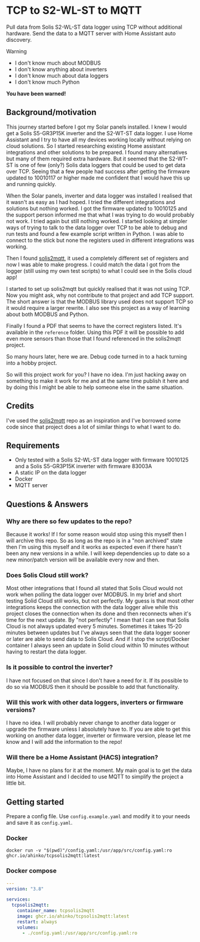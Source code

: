 # TCP to S2-WL-ST to MQTT

Pull data from Solis S2-WL-ST data logger using TCP without additional hardware. Send the data to a MQTT server with Home Assistant auto discovery.

> [!WARNING]
> * I don't know much about MODBUS
> * I don't know anything about inverters
> * I don't know much about data loggers
> * I don't know much Python
>
> **You have been warned!**

## Background/motivation
This journey started before I got my Solar panels installed. I knew I would get a Solis S5-GR3P15K inverter and the S2-WT-ST data logger. I use Home Assistant and I try to have all my devices working locally without relying on cloud solutions. So I started researching existing Home assistant integrations and other solutions to be prepared. I found many alternatives but many of them required extra hardware. But it seemed that the S2-WT-ST is one of few (only?) Solis data loggers that could be used to get data over TCP. Seeing that a few people had success after getting the firmware updated to 10010117 or higher made me confident that I would have this up and running quickly.

When the Solar panels, inverter and data logger was installed I realised that it wasn't as easy as I had hoped. I tried the different integrations and solutions but nothing worked. I got the firmware updated to 10010125 and the support person informed me that what I was trying to do would probably not work. I tried again but still nothing worked. I started looking at simpler ways of trying to talk to the data logger over TCP to be able to debug and run tests and found a few example script written in Python. I was able to connect to the stick but none the registers used in different integrations was working.

Then I found [solis2mqtt](https://github.com/incub77/solis2mqtt), it used a completely different set of registers and now I was able to make progress. I could match the data I got from the logger (still using my own test scripts) to what I could see in the Solis cloud app!

I started to set up solis2mqtt but quickly realised that it was not using TCP. Now you might ask, why not contribute to that project and add TCP support. The short answer is that the MODBUS library used does not support TCP so it would require a larger rewrite. I also see this project as a way of learning about both MODBUS and Python.

Finally I found a PDF that seems to have the correct registers listed. It's available in the `reference` folder. Using this PDF it will be possible to add even more sensors than those that I found referenced in the solis2mqtt project.

So many hours later, here we are. Debug code turned in to a hack turning into a hobby project.

So will this project work for you? I have no idea. I'm just hacking away on something to make it work for me and at the same time publish it here and by doing this I might be able to help someone else in the same situation.

## Credits
I've used the [solis2mqtt](https://github.com/incub77/solis2mqtt) repo as an inspiration and I've borrowed some code since that project does a lot of similar things to what I want to do.

## Requirements
* Only tested with a Solis S2-WL-ST data logger with firmware 10010125 and a Solis S5-GR3P15K inverter with firmware 83003A
* A static IP on the data logger
* Docker
* MQTT server

## Questions & Answers
### Why are there so few updates to the repo?
Because it works! If I for some reason would stop using this myself then I will archive this repo. So as long as the repo is in a "non archived" state then I'm using this myself and it works as expected even if there hasn't been any new versions in a while. I will keep dependencies up to date so a new minor/patch version will be available every now and then.

### Does Solis Cloud still work?

Most other integrations that I found all stated that Solis Cloud would not work when polling the data logger over MODBUS. In my brief and short testing Solid Cloud still works, but not perfectly. My guess is that most other integrations keeps the connection with the data logger alive while this project closes the connection when its done and then reconnects when it's time for the next update. By "not perfectly" I mean that I can see that Solis Cloud is not always updated every 5 minutes. Sometimes it takes 15-20 minutes between updates but I've always seen that the data logger sooner or later are able to send data to Solis Cloud. And if I stop the script/Docker container I always seen an update in Solid cloud within 10 minutes without having to restart the data logger.

### Is it possible to control the inverter?

I have not focused on that since I don't have a need for it. If its possible to do so via MODBUS then it should be possible to add that functionality.

### Will this work with other data loggers, inverters or firmware versions?

I have no idea. I will probably never change to another data logger or upgrade the firmware unless I absolutely have to. If you are able to get this working on another data logger, inverter or firmware version, please let me know and I will add the information to the repo!

### Will there be a Home Assistant (HACS) integration?

Maybe, I have no plans for it at the moment. My main goal is to get the data into Home Assistant and I decided to use MQTT to simplify the project a little bit.

## Getting started
Prepare a config file. Use `config.example.yaml` and modify it to your needs and save it as `config.yaml`.

### Docker
`docker run -v "$(pwd)"/config.yaml:/usr/app/src/config.yaml:ro ghcr.io/ahinko/tcpsolis2mqtt:latest`

### Docker compose
```yaml
---
version: "3.8"

services:
  tcpsolis2mqtt:
    container_name: tcpsolis2mqtt
    image: ghcr.io/ahinko/tcpsolis2mqtt:latest
    restart: always
    volumes:
      - ./config.yaml:/usr/app/src/config.yaml:ro
```
